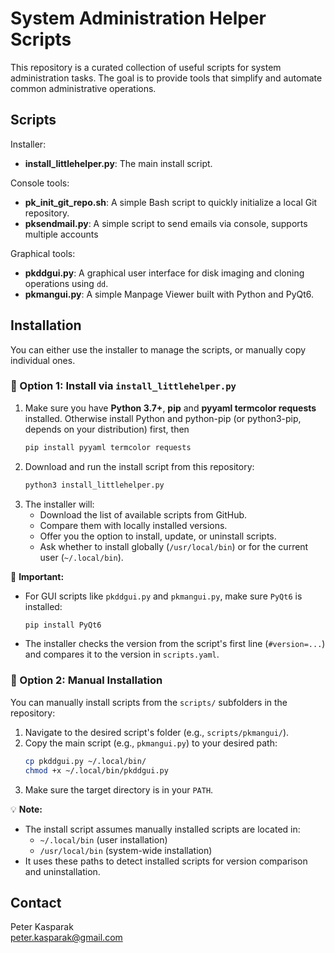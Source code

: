 # System Administration Helper Scripts

This repository is a curated collection of useful scripts for system administration tasks. The goal is to provide tools that simplify and automate common administrative operations.

## Scripts

Installer:
- **install_littlehelper.py**: The main install script.

Console tools:
- **pk_init_git_repo.sh**: A simple Bash script to quickly initialize a local Git repository.
- **pksendmail.py**: A simple script to send emails via console, supports multiple accounts

Graphical tools:
- **pkddgui.py**: A graphical user interface for disk imaging and cloning operations using `dd`.
- **pkmangui.py**: A simple Manpage Viewer built with Python and PyQt6.

## Installation

You can either use the installer to manage the scripts, or manually copy individual ones.

### 🔧 Option 1: Install via `install_littlehelper.py`

1. Make sure you have **Python 3.7+**, **pip** and **pyyaml termcolor requests** installed.
   Otherwise install Python and python-pip (or python3-pip, depends on your distribution) first, then
   ```bash
   pip install pyyaml termcolor requests
   ```
2. Download and run the install script from this repository:
   ```bash
   python3 install_littlehelper.py
   ```
3. The installer will:
   - Download the list of available scripts from GitHub.
   - Compare them with locally installed versions.
   - Offer you the option to install, update, or uninstall scripts.
   - Ask whether to install globally (`/usr/local/bin`) or for the current user (`~/.local/bin`).

📌 **Important:**
- For GUI scripts like `pkddgui.py` and `pkmangui.py`, make sure `PyQt6` is installed:
   ```bash
   pip install PyQt6
   ```
- The installer checks the version from the script's first line (`#version=...`) and compares it to the version in `scripts.yaml`.

### 📁 Option 2: Manual Installation

You can manually install scripts from the `scripts/` subfolders in the repository:

1. Navigate to the desired script's folder (e.g., `scripts/pkmangui/`).
2. Copy the main script (e.g., `pkmangui.py`) to your desired path:
   ```bash
   cp pkddgui.py ~/.local/bin/
   chmod +x ~/.local/bin/pkddgui.py
   ```
3. Make sure the target directory is in your `PATH`.

💡 **Note:**
- The install script assumes manually installed scripts are located in:
   - `~/.local/bin` (user installation)
   - `/usr/local/bin` (system-wide installation)
- It uses these paths to detect installed scripts for version comparison and uninstallation.

## Contact

Peter Kasparak  
[peter.kasparak@gmail.com](mailto:peter.kasparak@gmail.com)
